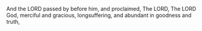 And the LORD passed by before him, and proclaimed, The LORD, The LORD God, merciful and gracious, longsuffering, and abundant in goodness and truth,
